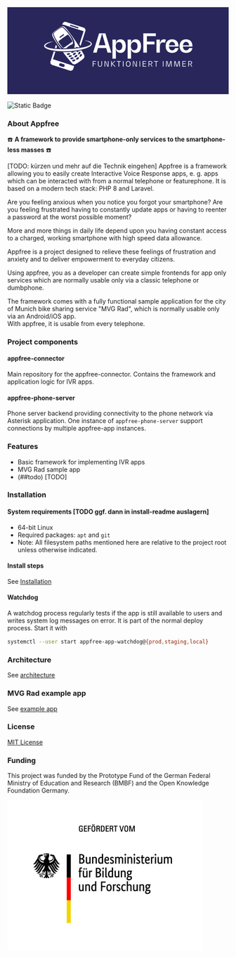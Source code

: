 <div align="center">
    <a href="https://www.appfree.me/"><img src="https://github.com/appfree-me/appfree-app/raw/main/appfree.png"></img></a>
</div>

![Static Badge](https://img.shields.io/badge/Laravel-12-blue?link=https%3A%2F%2Flaravel.com%2Fdocs%2F12.x%2Freleases)



### About Appfree
 ☎️ **A framework to provide smartphone-only services to the smartphone-less masses** ☎️

[TODO: kürzen und mehr auf die Technik eingehen]
Appfree is a framework allowing you to easily create Interactive Voice Response apps, e. g. apps which can be interacted with from a normal telephone or featurephone. It is based on a modern tech stack: PHP 8 and Laravel.

Are you feeling anxious when you notice you forgot your smartphone?
Are you feeling frustrated having to constantly update apps or having to reenter a password at the worst possible moment?

More and more things in daily life depend upon you having constant access to a charged, working smartphone with high speed data allowance.

Appfree is a project designed to relieve these feelings of frustration and anxiety and to deliver empowerment to everyday citizens.

Using appfree, you as a developer can create simple frontends for app only services which are normally usable only via a classic telephone or dumbphone.

The framework comes with a fully functional sample application for the city of Munich bike sharing service "MVG Rad", which is normally usable only via an Android/iOS app.  
With appfree, it is usable from every telephone.


### Project components

#### appfree-connector

Main repository for the appfree-connector. Contains the framework and application logic for IVR apps.

#### appfree-phone-server

Phone server backend providing connectivity to the phone network via Asterisk application. One instance of `appfree-phone-server` support connections by multiple appfree-app instances.

### Features

  - Basic framework for implementing IVR apps
  - MVG Rad sample app
  - (##todo)
[TODO]

### Installation 

#### System requirements [TODO ggf. dann in install-readme auslagern]

* 64-bit Linux
* Required packages: `apt` and `git` 
* Note: All filesystem paths mentioned here are relative to the project root unless otherwise indicated.

#### Install steps 
See [Installation](/README-install.md)

#### Watchdog 

A watchdog process regularly tests if the app is still available to users and writes system log messages on error. It is part of the normal deploy process. Start it with 

```bash
systemctl --user start appfree-app-watchdog@{prod,staging,local}
```
 
### Architecture

See [architecture](./README-Architecture.md)

### MVG Rad example app

See [example app](./README-apps.md)

### License

[MIT License](./LICENSE.MD)

### Funding

This project was funded by the Prototype Fund of the German Federal Ministry of Education and Research (BMBF) and the Open Knowledge Foundation Germany.

![](bmbf.jpg)


